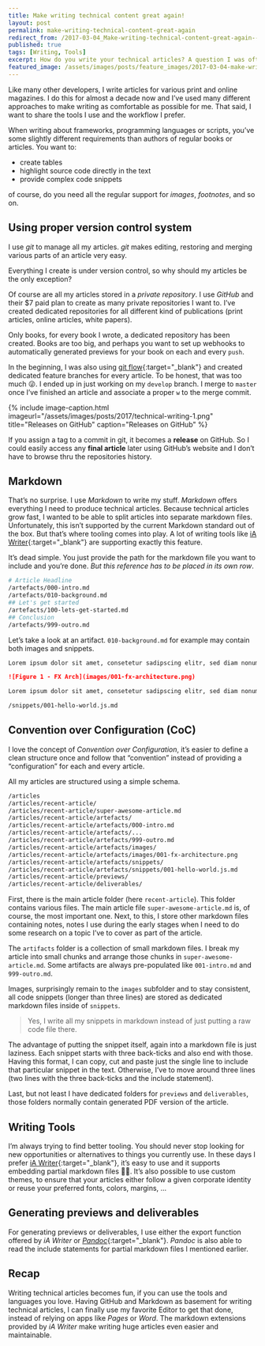 ```yaml
---
title: Make writing technical content great again!
layout: post
permalink: make-writing-technical-content-great-again
redirect_from: /2017-03-04_Make-writing-technical-content-great-again--d58dedec448b
published: true
tags: [Writing, Tools]
excerpt: How do you write your technical articles? A question I was often asked. This article is a quick overview of my writing workflow and the tools that I use to produce my articles
featured_image: /assets/images/posts/feature_images/2017-03-04-make-writing-technical-content-great-again.jpg
---
```

Like many other developers, I write articles for various print and online magazines. I do this for almost a decade now and I’ve used many different approaches to make writing as comfortable as possible for me. That said, I want to share the tools I use and the workflow I prefer.

When writing about frameworks, programming languages or scripts, you’ve some slightly different requirements than authors of regular books or articles. You want to: 
 * create tables
 * highlight source code directly in the text
 * provide complex code snippets


of course, do you need all the regular support for *images*, *footnotes*, and so on.

## Using proper version control system
I use *git* to manage all my articles. *git* makes editing, restoring and merging various parts of an article very easy.

Everything I create is under version control, so why should my articles be the only exception?

Of course are all my articles stored in a *private repository*. I use *GitHub* and their $7 paid plan to create as many private repositories I want to. I’ve created dedicated repositories for all different kind of publications (print articles, online articles, white papers).

Only books, for every book I wrote, a dedicated repository has been created. Books are too big, and perhaps you want to set up webhooks to automatically generated previews for your book on each and every `push`.

In the beginning, I was also using [git flow](https://www.atlassian.com/git/tutorials/comparing-workflows/gitflow-workflow){:target="_blank"} and created dedicated feature branches for every article. To be honest, that was too much 😜. I ended up in just working on my `develop` branch. I merge to `master` once I’ve finished an article and associate a proper `w` to the merge commit.

{% include image-caption.html imageurl="/assets/images/posts/2017/technical-writing-1.png" 
title="Releases on GitHub" caption="Releases on GitHub" %}

If you assign a tag to a commit in git, it becomes a **release** on GitHub. So I could easily access any **final article** later using GitHub’s website and I don’t have to browse thru the repositories history. 

## Markdown

That’s no surprise. I use *Markdown* to write my stuff. *Markdown* offers everything I need to produce technical articles. Because technical articles grow fast, I wanted to be able to split articles into separate markdown files. Unfortunately, this isn’t supported by the current Markdown standard out of the box. But that’s where tooling comes into play.
A lot of writing tools like [iA Writer](https://ia.net/writer){:target="_blank"} are supporting exactly this feature.

It’s dead simple. You just provide the path for the markdown file you want to include and you’re done. *But this reference has to be placed in its own row*.

```bash
# Article Headline
/artefacts/000-intro.md
/artefacts/010-background.md
## Let's get started
/artefacts/100-lets-get-started.md
## Conclusion
/artefacts/999-outro.md

```

Let’s take a look at an artifact. `010-background.md` for example may contain both images and snippets.

```markdown
Lorem ipsum dolor sit amet, consetetur sadipscing elitr, sed diam nonumy eirmod tempor invidunt ut labore et dolore magna aliquyam erat, sed diam voluptua. At vero eos et accusam et justo duo dolores et ea rebum. Stet clita kasd gubergren.

![Figure 1 - FX Arch](images/001-fx-architecture.png)

Lorem ipsum dolor sit amet, consetetur sadipscing elitr, sed diam nonumy eirmod tempor invidunt ut labore et dolore magna aliquyam erat, sed diam voluptua. At vero eos et accusam et justo duo dolores et ea rebum. Stet clita kasd gubergren,

/snippets/001-hello-world.js.md

```

## Convention over Configuration (CoC)
I love the concept of *Convention over Configuration*, it’s easier to define a clean structure once and follow that “convention” instead of providing a “configuration” for each and every article.

All my articles are structured using a simple schema.

```bash
/articles
/articles/recent-article/
/articles/recent-article/super-awesome-article.md
/articles/recent-article/artefacts/
/articles/recent-article/artefacts/000-intro.md
/articles/recent-article/artefacts/...
/articles/recent-article/artefacts/999-outro.md
/articles/recent-article/artefacts/images/
/articles/recent-article/artefacts/images/001-fx-architecture.png
/articles/recent-article/artefacts/snippets/
/articles/recent-article/artefacts/snippets/001-hello-world.js.md
/articles/recent-article/previews/
/articles/recent-article/deliverables/

```

First, there is the main article folder (here `recent-article`). This folder contains various files. The main article file `super-awesome-article.md` is, of course, the most important one. Next, to this, I store other markdown files containing notes, notes I use during the early stages when I need to do some research on a topic I’ve to cover as part of the article.

The `artifacts` folder is a collection of small markdown files. I break my article into small chunks and arrange those chunks in `super-awesome-article.md`. Some artifacts are always pre-populated like `001-intro.md` and `999-outro.md`.

Images, surprisingly remain to the `images` subfolder and to stay consistent, all code snippets (longer than three lines) are stored as dedicated markdown files inside of `snippets`.

> Yes, I write all my snippets in markdown instead of just putting a raw code file there.

The advantage of putting the snippet itself, again into a markdown file is just laziness. Each snippet starts with three back-ticks and also end with those. Having this format, I can copy, cut and paste just the single line to include that particular snippet in the text. Otherwise, I’ve to move around three lines (two lines with the three back-ticks and the include statement).

Last, but not least I have dedicated folders for `previews` and `deliverables`, those folders normally contain generated PDF version of the article.

## Writing Tools

I’m always trying to find better tooling. You should never stop looking for new opportunities or alternatives to things you currently use. In these days I prefer [iA Writer](https://ia.net/writer){:target="_blank"}, it’s easy to use and it supports embedding partial markdown files 🤘🏼. It’s also possible to use custom themes, to ensure that your articles either follow a given corporate identity or reuse your preferred fonts, colors, margins, ...

## Generating previews and deliverables

For generating previews or deliverables, I use either the export function offered by *iA Writer* or [*Pandoc*](http://pandoc.org/){:target="_blank"}. *Pandoc* is also able to read the include statements for partial markdown files I mentioned earlier.


## Recap

Writing technical articles becomes fun, if you can use the tools and languages you love. Having GitHub and Markdown as basement for writing technical articles, I can finally use my favorite Editor to get that done, instead of relying on apps like *Pages* or *Word*. The markdown extensions provided by *iA Writer* make writing huge articles even easier and maintainable. 
